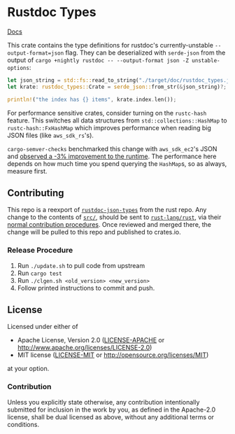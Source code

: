 # Rustdoc Types

[Docs](https://docs.rs/rustdoc-types/latest/rustdoc_types/)

This crate contains the type definitions for rustdoc's currently-unstable
`--output-format=json` flag. They can be deserialized with `serde-json` from
the output of `cargo +nightly rustdoc -- --output-format json -Z unstable-options`:

```rust
let json_string = std::fs::read_to_string("./target/doc/rustdoc_types.json")?;
let krate: rustdoc_types::Crate = serde_json::from_str(&json_string)?;

println!("the index has {} items", krate.index.len());
```

For performance sensitive crates, consider turning on the `rustc-hash`
feature. This switches all data structures from `std::collections::HashMap` to
`rustc-hash::FxHashMap` which improves performance when reading big JSON files
(like `aws_sdk_rs`'s).

`cargo-semver-checks` benchmarked this change with `aws_sdk_ec2`'s JSON and
[observed a -3% improvement to the runtime][csc benchmarks]. The performance
here depends on how much time you spend querying the `HashMap`s, so as always,
measure first.

[csc benchmarks]: https://rust-lang.zulipchat.com/#narrow/channel/266220-t-rustdoc/topic/rustc-hash.20and.20performance.20of.20rustdoc-types/near/474855731

## Contributing

This repo is a reexport of
[`rustdoc-json-types`](https://github.com/rust-lang/rust/blob/master/src/rustdoc-json-types/lib.rs)
from the rust repo. Any change to the contents of [`src/`](src/), should be sent
to [`rust-lang/rust`](https://github.com/rust-lang/rust/), via their [normal
contribution
procedures](https://rustc-dev-guide.rust-lang.org/contributing.html). Once
reviewed and merged there, the change will be pulled to this repo and published
to crates.io.

### Release Procedure

1. Run `./update.sh` to pull code from upstream
2. Run `cargo test`
3. Run `./clgen.sh <old_version> <new_version>`
4. Follow printed instructions to commit and push.

## License

Licensed under either of

 * Apache License, Version 2.0
   ([LICENSE-APACHE](LICENSE-APACHE) or http://www.apache.org/licenses/LICENSE-2.0)
 * MIT license
   ([LICENSE-MIT](LICENSE-MIT) or http://opensource.org/licenses/MIT)

at your option.

### Contribution

Unless you explicitly state otherwise, any contribution intentionally submitted
for inclusion in the work by you, as defined in the Apache-2.0 license, shall be
dual licensed as above, without any additional terms or conditions.

